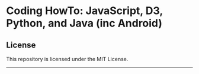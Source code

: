 
# Coding HowTo: JavaScript, D3, Python, and Java (inc Android)


## License

This repository is licensed under the MIT License.

---

